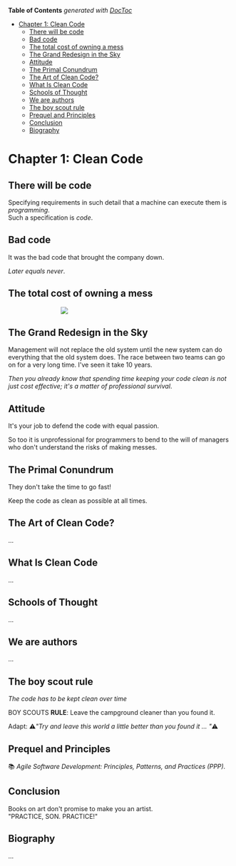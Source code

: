 <!-- START doctoc generated TOC please keep comment here to allow auto update -->
<!-- DON'T EDIT THIS SECTION, INSTEAD RE-RUN doctoc TO UPDATE -->
**Table of Contents**  *generated with [DocToc](https://github.com/thlorenz/doctoc)*

- [Chapter 1: Clean Code](#chapter-1-clean-code)
  - [There will be code](#there-will-be-code)
  - [Bad code](#bad-code)
  - [The total cost of owning a mess](#the-total-cost-of-owning-a-mess)
  - [The Grand Redesign in the Sky](#the-grand-redesign-in-the-sky)
  - [Attitude](#attitude)
  - [The Primal Conundrum](#the-primal-conundrum)
  - [The Art of Clean Code?](#the-art-of-clean-code)
  - [What Is Clean Code](#what-is-clean-code)
  - [Schools of Thought](#schools-of-thought)
  - [We are authors](#we-are-authors)
  - [The boy scout rule](#the-boy-scout-rule)
  - [Prequel and Principles](#prequel-and-principles)
  - [Conclusion](#conclusion)
  - [Biography](#biography)

<!-- END doctoc generated TOC please keep comment here to allow auto update -->



# Chapter 1: Clean Code

## There will be code

Specifying requirements in such detail that a machine can execute them is _programming_.\
Such a specification is _code_.

## Bad code

It was the bad code that brought the company down.

_Later equals never_.

## The total cost of owning a mess

<p align="center" style="width:50%;">
  <img src="https://user-images.githubusercontent.com/17100125/141656079-3a9a13ff-ee08-4808-8c52-eded042930c4.png" />
</p>

##  The Grand Redesign in the Sky

Management will not replace the old system until the new system can do everything that the old system does. The race between two teams can go on for a very long time. I've seen it take 10 years.

_Then you already know that spending time keeping your code clean is not just cost effective; it's a matter of professional survival_.

## Attitude

It's your job to defend the code with equal passion.

So too it is unprofessional for programmers to bend to the will of managers who don't understand the risks of making messes.

##  The Primal Conundrum

They don't take the time to go fast!

Keep the code as clean as possible at all times.

##  The Art of Clean Code?
...

##  What Is Clean Code
...

## Schools of Thought
...

## We are authors
...

##  The boy scout rule
_The code has to be kept clean over time_

BOY SCOUTS __RULE__: Leave the campground cleaner than you found it.

Adapt: :warning:_"Try and leave this world a little better than you found it ... "_:warning:

##  Prequel and Principles

:books: _Agile Software Development: Principles, Patterns, and Practices (PPP)._

##  Conclusion

Books on art don't promise to make you an artist.\
"PRACTICE, SON. PRACTICE!"

##  Biography
...